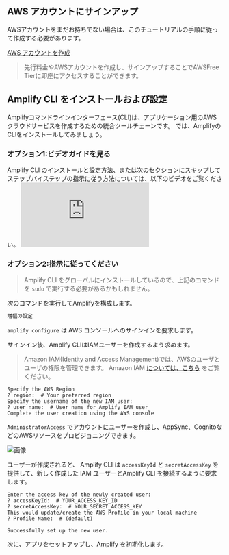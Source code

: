 ## AWS アカウントにサインアップ

AWSアカウントをまだお持ちでない場合は、このチュートリアルの手順に従って作成する必要があります。

[AWS アカウントを作成](https://portal.aws.amazon.com/billing/signup?redirect_url=https%3A%2F%2Faws.amazon.com%2Fregistration-confirmation#/start)

> 先行料金やAWSアカウントを作成し、サインアップすることでAWSFree Tierに即座にアクセスすることができます。

## Amplify CLI をインストールおよび設定

Amplifyコマンドラインインターフェース(CLI)は、アプリケーション用のAWSクラウドサービスを作成するための統合ツールチェーンです。 では、AmplifyのCLIをインストールしてみましょう。

### オプション1:ビデオガイドを見る

Amplify CLI のインストールと設定方法、または次のセクションにスキップしてステップバイステップの指示に従う方法については、以下のビデオをご覧ください。 <iframe src="https://www.youtube-nocookie.com/embed/fWbM5DLh25U" frameborder="0" allow="accelerometer; autoplay; clipboard-write; encrypted-media; gyroscope; picture-in-picture" allowfullscreen mark="crwd-mark"></iframe>

### オプション2:指示に従ってください
<inline-fragment platform="ios" src="~/lib/project-setup/fragments/native_common/prereq/cliInstall.md"></inline-fragment> <inline-fragment platform="android" src="~/lib/project-setup/fragments/native_common/prereq/cliInstall.md"></inline-fragment> <inline-fragment platform="flutter" src="~/lib/project-setup/fragments/flutter/prereq/cliInstall.md"></inline-fragment>
> Amplify CLI をグローバルにインストールしているので、上記のコマンドを `sudo` で実行する必要があるかもしれません。


次のコマンドを実行してAmplifyを構成します。

```bash
増幅の設定
```

`amplify configure` は AWS コンソールへのサインインを要求します。

サインイン後、Amplify CLIはIAMユーザーを作成するよう求めます。
> Amazon IAM(Identity and Access Management)では、AWSのユーザとユーザの権限を管理できます。 Amazon IAM [については、こちら](https://aws.amazon.com/iam/) をご覧ください。

```console
Specify the AWS Region
? region:  # Your preferred region
Specify the username of the new IAM user:
? user name:  # User name for Amplify IAM user
Complete the user creation using the AWS console
```

`AdministratorAccess` でアカウントにユーザーを作成し、AppSync、CognitoなどのAWSリソースをプロビジョニングできます。

![画像](../../images/user-creation.gif)

ユーザーが作成されると、 Amplify CLI は `accessKeyId` と `secretAccessKey` を提供して、新しく作成した IAM ユーザーとAmplify CLI を接続するように要求します。

```console
Enter the access key of the newly created user:
? accessKeyId:  # YOUR_ACCESS_KEY_ID
? secretAccessKey:  # YOUR_SECRET_ACCESS_KEY
This would update/create the AWS Profile in your local machine
? Profile Name:  # (default)

Successfully set up the new user.
```

次に、アプリをセットアップし、Amplify を初期化します。
